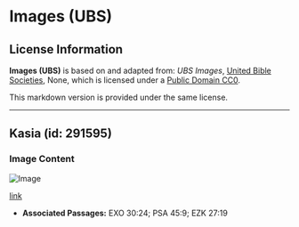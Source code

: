 # Images (UBS)

## License Information

**Images (UBS)** is based on and adapted from: _UBS Images_, [United Bible Societies](https://unitedbiblesocieties.org/), None, which is licensed under a [Public Domain CC0](https://creativecommons.org/public-domain/cc0/).

This markdown version is provided under the same license.



--------------------------------

## Kasia (id: 291595)

### Image Content

![Image](https://cdn.aquifer.bible/aquifer-content/resources/Media/WEB-0112_cassia.jpg)

[link](https://cdn.aquifer.bible/aquifer-content/resources/Media/WEB-0112_cassia.jpg)

* **Associated Passages:** EXO 30:24; PSA 45:9; EZK 27:19

